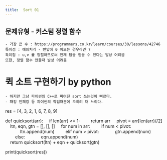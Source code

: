 ```yaml
---
title:  Sort 01
---
```


## 문제유형 - 커스텀 정렬 함수

    - 가장 큰 수 : https://programmers.co.kr/learn/courses/30/lessons/42746
    특이점 : 예외처리 - 뺀앞에 0 이오는 경우라면 ?
    특이점 : u,v 를 정렬하므로써 전체 답을 얻을 수 있다는 발상 어려움
    또한, 정렬 함수 만들때 발상 어려움

# 퀵 소트 구현하기 by python

    - 하지만 그냥 파이썬의 C++로 짜여진 sort 쓰는것이 빠르다.
    - 패킹 언패킹 등 파이썬의 작업때문에 오히려 더 느리다.

res = [4, 3, 2, 1, 6, 7, 8, 9]

def quicksort(arr):
    if len(arr) <= 1:
        return arr
    pivot = arr[len(arr)//2]
    ltn, eqn, gtn = [], [], []
    for num in arr:
        if num < pivot:
            ltn.append(num)
        elif num > pivot:
            gtn.append(num)
        else:
            eqn.append(num)
    return quicksort(ltn) + eqn + quicksort(gtn)

print(quicksort(res))
